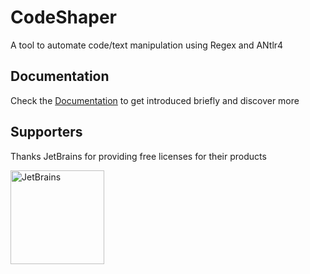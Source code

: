 # CodeShaper
A tool to automate code/text manipulation using
Regex and ANtlr4


## Documentation
Check the [Documentation](https://oridevteam.github.io/CodeShaperDocs/)
to get introduced briefly and discover more


## Supporters
Thanks JetBrains for providing free licenses for their products

[<img src="KivyGUI/Assets/jetbrains.png" alt="JetBrains" width=150>](https://www.jetbrains.com/?from=CodeShaper)
